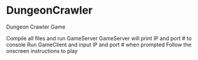 # DungeonCrawler
Dungeon Crawler Game

Compile all files and run GameServer
GameServer will print IP and port # to console
Run GameClient and input IP and port # when prompted
Follow the onscreen instructions to play
